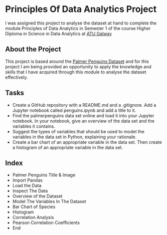 # Principles Of Data Analytics Project
I was assigned this project to analyse the dataset at hand to complete the module Principles of Data Analytics in Semester 1 of the course Higher Diploma in Science in Data Analytics at [ATU Galway](https://www.gmit.ie/higher-diploma-in-science-in-computing-in-data-analytics)


## About the Project
This project is based around the [Palmer Penguins Dataset](https://allisonhorst.github.io/palmerpenguins/) and for this project I am being provided an opportunity to apply the knowledge and skills that I have acquired through this module to analyse the dataset effectively.

## Tasks

- Create a GitHub repository with a README.md and a .gitignore. Add a Jupyter notebook called penguins.ipynb and add a title to it.
- Find the palmerpenguins data set online and load it into your Jupyter notebook. In your notebook, give an overview of the data set and the variables it contains.
- Suggest the types of variables that should be used to model the variables in the data set in Python, explaining your rationale.
- Create a bar chart of an appropriate variable in the data set. Then create a histogram of an appropriate variable in the data set.

## Index

 - Palmer Penguins Title & Image
 - Import Pandas
 - Load the Data
 - Inspect The Data
 - Overview of the Dataset
 - Model The Variables In The Dataset
 - Bar Chart of Species
 - Histogram
 - Correlation Analysis
 - Pearson Correlation Coefficients
 - End
 
